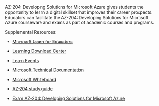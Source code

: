 

AZ-204: Developing Solutions for Microsoft Azure gives students the opportunity to learn a digital skillset that improves their career prospects. Educators can facilitate the AZ-204: Developing Solutions for Microsoft Azure courseware and exams as part of academic courses and programs. 

Supplemental Resources: 

- [Microsoft Learn for Educators ](https://aka.ms/msle)  

- [Learning Download Center](https://techcommunity.microsoft.com/blog/mctnews/current-courseware-downloading-process/4196123) 

- [Learn Events](https://aka.ms/LearnTV) 

- [Microsoft Technical Documentation](https://aka.ms/docs) 

- [Microsoft Whiteboard](https://aka.ms/whiteboard) 

- [AZ-204 study guide](https://aka.ms/AZ204studyguide1) 

- [Exam AZ-204: Developing Solutions for Microsoft Azure](https://aka.ms/az204exam) 